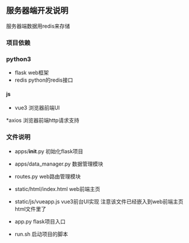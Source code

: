 ## 服务器端开发说明

  服务器端数据用redis来存储

### 项目依赖

### python3

* flask  web框架
* redis python的redis接口

#### js

* vue3 浏览器前端UI

*axios 浏览器前端http请求支持

### 文件说明

* apps/__init__.py 初始化flask项目
* apps/data_manager.py 数据管理模块

* routes.py web路由管理模块

* static/html/index.html web前端主页

* static/js/vueapp.js vue3前台UI实现 注意该文件已经嵌入到web前端主页html文件里了

* app.py flask项目入口

* run.sh 启动项目的脚本
